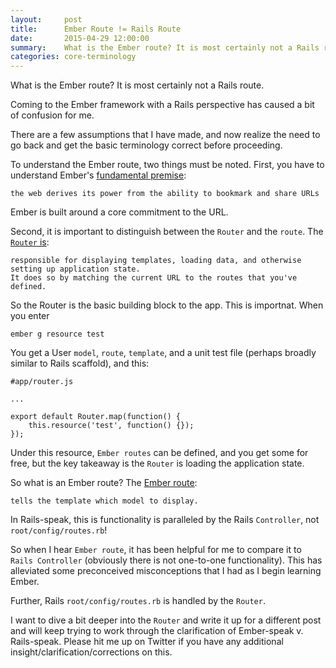 ```yaml
---
layout:     post
title:      Ember Route != Rails Route
date:       2015-04-29 12:00:00
summary:    What is the Ember route? It is most certainly not a Rails route.
categories: core-terminology
---
```

What is the Ember route? It is most certainly not a Rails route.

Coming to the Ember framework with a Rails perspective has caused a bit
of confusion for me.

There are a few assumptions that I have made, and now realize the need to go back and get the basic
terminology correct before proceeding.

To understand the Ember route, two things must be noted. First, you have to understand Ember's [fundamental premise](http://guides.emberjs.com/v1.11.0/concepts/core-concepts/):

    the web derives its power from the ability to bookmark and share URLs

Ember is built around a core commitment to the URL.

Second, it is important to distinguish between the `Router` and the `route`. The [`Router` is](http://guides.emberjs.com/v1.11.0/routing/defining-your-routes/):

    responsible for displaying templates, loading data, and otherwise setting up application state.
    It does so by matching the current URL to the routes that you've defined.

So the Router is the basic building block to the app. This is importnat. When you enter

    ember g resource test

You get a User `model`, `route`, `template`, and a  unit test file (perhaps broadly similar to Rails scaffold), and this:

    #app/router.js

    ...

    export default Router.map(function() {
        this.resource('test', function() {});
    });

Under this resource, `Ember routes` can be defined, and you get some for free, but the key takeaway is the `Router`
is loading the application state.

So what is an Ember route? The [Ember route](http://guides.emberjs.com/v1.11.0/concepts/core-concepts/):

    tells the template which model to display.

In Rails-speak, this is functionality is paralleled by the Rails `Controller`, not `root/config/routes.rb`!

So when I hear `Ember route`, it has been helpful for me to compare it to `Rails Controller` (obviously there is not one-to-one
functionality). This has alleviated some preconceived misconceptions that I had as I begin learning Ember.

Further, Rails `root/config/routes.rb` is handled by the `Router`.

I want to dive a bit deeper into the `Router` and write it up for a different post and will keep trying to work through the
clarification of Ember-speak v. Rails-speak. Please hit me up on Twitter if you have any additional insight/clarification/corrections
on this.
















